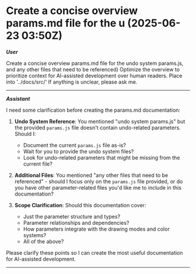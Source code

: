 <!-- Generated by SpecStory -->

# Create a concise overview params.md file for the u (2025-06-23 03:50Z)

_**User**_

Create a concise overview params.md file for the undo system params.js, and any other files that need to be referenced)
Optimize the overview to prioritize context for AI-assisted development over human readers.
Place into '../docs/src/'
If anything is unclear, please ask me.

---

_**Assistant**_

I need some clarification before creating the params.md documentation:

1. **Undo System Reference**: You mentioned "undo system params.js" but the provided `params.js` file doesn't contain undo-related parameters. Should I:
   - Document the current `params.js` file as-is?
   - Wait for you to provide the undo system files?
   - Look for undo-related parameters that might be missing from the current file?

2. **Additional Files**: You mentioned "any other files that need to be referenced" - should I focus only on the `params.js` file provided, or do you have other parameter-related files you'd like me to include in this documentation?

3. **Scope Clarification**: Should this documentation cover:
   - Just the parameter structure and types?
   - Parameter relationships and dependencies?
   - How parameters integrate with the drawing modes and color systems?
   - All of the above?

Please clarify these points so I can create the most useful documentation for AI-assisted development.

---

